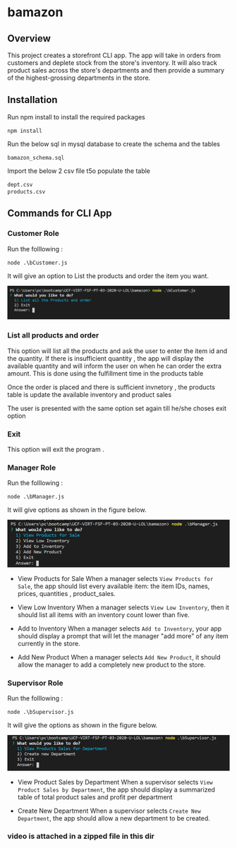 # bamazon

## Overview

This project creates a storefront CLI app. The app will take in orders from customers and deplete stock from the store's inventory. It will also track product sales across the store's departments and then provide a summary of the highest-grossing departments in the store.

## Installation

Run npm install to install the required packages

```
npm install
```

Run the below sql in mysql database to create the schema and the tables

```
bamazon_schema.sql
```

Import the below 2 csv file t5o populate the table

```
dept.csv
products.csv
```

## Commands for CLI App

### Customer Role

Run the folllowing :

```
node .\bCustomer.js
```

It will give an option to List the products and order the item you want.

![Image of bCustomer](customer.PNG)

### List all products and order

This option will list all the products and ask the user to enter the item id and the quantity.
If there is insufficient quantity , the app will display the available quantity and will inform the user on when he can order the extra amount. This is done using the fulfillment time in the products table

Once the order is placed and there is sufficient invnetory , the products table is update the available inventory and product sales

The user is presented with the same option set again till he/she choses exit option

### Exit

This option will exit the program .

### Manager Role

Run the folllowing :

```
node .\bManager.js
```

It will give options as shown in the figure below.

![Image of bMManager](manager.PNG)

- View Products for Sale
  When a manager selects `View Products for Sale`, the app should list every available item: the item IDs, names, prices, quantities , product_sales.

- View Low Inventory
  When a manager selects `View Low Inventory`, then it should list all items with an inventory count lower than five.

- Add to Inventory
  When a manager selects `Add to Inventory`, your app should display a prompt that will let the manager "add more" of any item currently in the store.

- Add New Product
  When a manager selects `Add New Product`, it should allow the manager to add a completely new product to the store.

### Supervisor Role

Run the folllowing :

```
node .\bSupervisor.js
```

It will give the options as shown in the figure below.

![Image of bSupervisor](Supervisor.PNG)

- View Product Sales by Department
  When a supervisor selects `View Product Sales by Department`, the app should display a summarized table
  of total product sales and profit per department

- Create New Department
  When a supervisor selects `Create New Department`, the app should allow a new department to be created.

### video is attached in a zipped file in this dir
